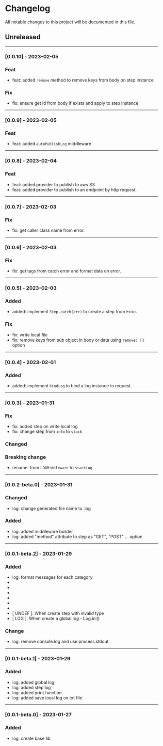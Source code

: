# Changelog

All notable changes to this project will be documented in this file.

## Unreleased

---

### [0.0.10] - 2023-02-05

### Feat

- feat: added `remove` method to remove keys from body on step instance

### Fix

- fix: ensure get id from body if exists and apply to step instance

---

### [0.0.9] - 2023-02-05

### Feat

- feat: added `autoPublishLog` middleware

---

### [0.0.8] - 2023-02-04

### Feat

- feat: added provider to publish to aws S3
- feat: added provider to publish to an endpoint by http request.

---

### [0.0.7] - 2023-02-03

### Fix

- fix: get caller class name from error.

---

### [0.0.6] - 2023-02-03

### Fix

- fix: get tags from catch error and format data on error.

---

### [0.0.5] - 2023-02-03

### Added

- added: implement `Step.catch(err)` to create a step from Error.

### Fix

- fix: write local file
- fix: remove keys from sub object in body or data using `remove: []` option

---

### [0.0.4] - 2023-02-01

### Added

- added: implement `bindLog` to bind a log instance to request.

---

### [0.0.3] - 2023-01-31

### Fix

- fix: added step on write local log
- fix: change step from `info` to `stack`

### Changed
### Breaking change

- rename: from `LOGMiddleware` to `stackLog`

---

### [0.0.2-beta.0] - 2023-01-31

### Changed

- log: change generated file name to .log

### Added

- log: added middleware builder
- log: added "method" attribute to step as "GET", "POST" ... option

---

### [0.0.1-beta.2] - 2023-01-29

### Added

- log: format messages for each category
- [ ERROR ]: Step.error(props)
- [ DEBUG ]: Step.debug(props)
- [ INFO  ]: Step.info(props)
- [ FATAL ]: Step.fatal(props)
- [ WARN  ]: Step.warn(props)
- [ STACK ]: Step.stack(props)
- [ UNDEF ]: When create step with invalid type
- [ LOG   ]: When create a global log - Log.ini()

### Change

- log: remove console.log and use process.stdout

---

### [0.0.1-beta.1] - 2023-01-29

### Added

- log: added global log
- log: added step log
- log: added print function
- log: added save local log on txt file

---

### [0.0.1-beta.0] - 2023-01-27

### Added

- log: create base lib
